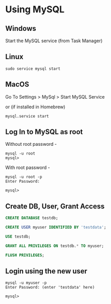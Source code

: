 # Using MySQL

## Windows

Start the MySQL service (from Task Manager)

## Linux

```shell
sudo service mysql start
```

## MacOS

Go To Settings > MySql > Start MySQL Service

or (if installed in Homebrew)
 
```shell
mysql.service start
```

## Log In to MySQL as root

Without root password - 

```shell/cmd
mysql -u root
mysql>
```

With root password -

```shell/cmd
mysql -u root -p
Enter Password:

mysql>
```
 
 ## Create DB, User, Grant Access

 ```sql Commands 
 CREATE DATABASE testdb;

 CREATE USER myuser IDENTIFIED BY 'testdata';

 USE testdb;   

 GRANT ALL PRIVILEGES ON testdb.* TO myuser;

 FLUSH PRIVILEGES;
```

## Login using the new user
 
 ```shell/cmd
 mysql -u myuser -p
 Enter Password: (enter 'testdata' here)

 mysql>
 ```